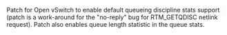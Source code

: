 Patch for Open vSwitch to enable default queueing discipline stats support (patch is a work-around for the "no-reply" bug for RTM_GETQDISC netlink request). Patch also enables queue length statistic in the queue stats.
